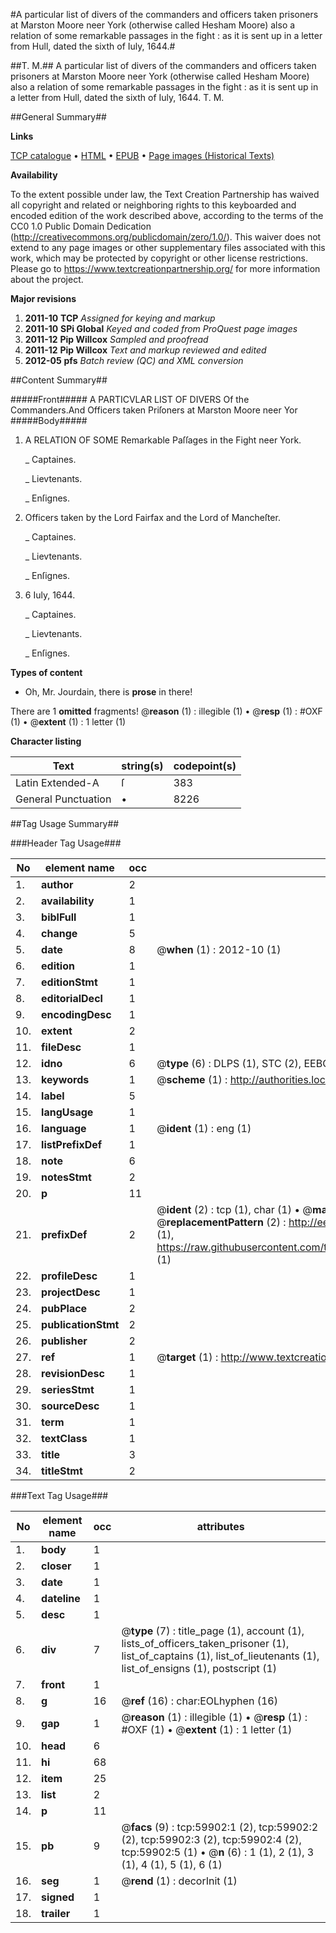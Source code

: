 #A particular list of divers of the commanders and officers taken prisoners at Marston Moore neer York (otherwise called Hesham Moore) also a relation of some remarkable passages in the fight : as it is sent up in a letter from Hull, dated the sixth of Iuly, 1644.#

##T. M.##
A particular list of divers of the commanders and officers taken prisoners at Marston Moore neer York (otherwise called Hesham Moore) also a relation of some remarkable passages in the fight : as it is sent up in a letter from Hull, dated the sixth of Iuly, 1644.
T. M.

##General Summary##

**Links**

[TCP catalogue](http://www.ota.ox.ac.uk/tcp/)  • 
[HTML](http://tei.it.ox.ac.uk/tcp/Texts-HTML/free/A52/A52101.html)  • 
[EPUB](http://tei.it.ox.ac.uk/tcp/Texts-EPUB/free/A52/A52101.epub) • 
[Page images (Historical Texts)](https://historicaltexts.jisc.ac.uk/eebo-12346518e)

**Availability**

To the extent possible under law, the Text Creation Partnership has waived all copyright and related or neighboring rights to this keyboarded and encoded edition of the work described above, according to the terms of the CC0 1.0 Public Domain Dedication (http://creativecommons.org/publicdomain/zero/1.0/). This waiver does not extend to any page images or other supplementary files associated with this work, which may be protected by copyright or other license restrictions. Please go to https://www.textcreationpartnership.org/ for more information about the project.

**Major revisions**

1. __2011-10__ __TCP__ *Assigned for keying and markup*
1. __2011-10__ __SPi Global__ *Keyed and coded from ProQuest page images*
1. __2011-12__ __Pip Willcox__ *Sampled and proofread*
1. __2011-12__ __Pip Willcox__ *Text and markup reviewed and edited*
1. __2012-05__ __pfs__ *Batch review (QC) and XML conversion*

##Content Summary##

#####Front#####
A PARTICVLAR LIST OF DIVERS Of the Commanders.And Officers taken Priſoners at Marston Moore neer Yor
#####Body#####

1. A RELATION OF SOME Remarkable Paſſages in the Fight neer York.

    _ Captaines.

    _ Lievtenants.

    _ Enſignes.

1. Officers taken by the Lord Fairfax and the Lord of Mancheſter.

    _ Captaines.

    _ Lievtenants.

    _ Enſignes.

1. 6 Iuly, 1644.

    _ Captaines.

    _ Lievtenants.

    _ Enſignes.

**Types of content**

  * Oh, Mr. Jourdain, there is **prose** in there!

There are 1 **omitted** fragments! 
 @__reason__ (1) : illegible (1)  •  @__resp__ (1) : #OXF (1)  •  @__extent__ (1) : 1 letter (1)

**Character listing**


|Text|string(s)|codepoint(s)|
|---|---|---|
|Latin Extended-A|ſ|383|
|General Punctuation|•|8226|

##Tag Usage Summary##

###Header Tag Usage###

|No|element name|occ|attributes|
|---|---|---|---|
|1.|__author__|2||
|2.|__availability__|1||
|3.|__biblFull__|1||
|4.|__change__|5||
|5.|__date__|8| @__when__ (1) : 2012-10 (1)|
|6.|__edition__|1||
|7.|__editionStmt__|1||
|8.|__editorialDecl__|1||
|9.|__encodingDesc__|1||
|10.|__extent__|2||
|11.|__fileDesc__|1||
|12.|__idno__|6| @__type__ (6) : DLPS (1), STC (2), EEBO-CITATION (1), OCLC (1), VID (1)|
|13.|__keywords__|1| @__scheme__ (1) : http://authorities.loc.gov/ (1)|
|14.|__label__|5||
|15.|__langUsage__|1||
|16.|__language__|1| @__ident__ (1) : eng (1)|
|17.|__listPrefixDef__|1||
|18.|__note__|6||
|19.|__notesStmt__|2||
|20.|__p__|11||
|21.|__prefixDef__|2| @__ident__ (2) : tcp (1), char (1)  •  @__matchPattern__ (2) : ([0-9\-]+):([0-9IVX]+) (1), (.+) (1)  •  @__replacementPattern__ (2) : http://eebo.chadwyck.com/downloadtiff?vid=$1&page=$2 (1), https://raw.githubusercontent.com/textcreationpartnership/Texts/master/tcpchars.xml#$1 (1)|
|22.|__profileDesc__|1||
|23.|__projectDesc__|1||
|24.|__pubPlace__|2||
|25.|__publicationStmt__|2||
|26.|__publisher__|2||
|27.|__ref__|1| @__target__ (1) : http://www.textcreationpartnership.org/docs/. (1)|
|28.|__revisionDesc__|1||
|29.|__seriesStmt__|1||
|30.|__sourceDesc__|1||
|31.|__term__|1||
|32.|__textClass__|1||
|33.|__title__|3||
|34.|__titleStmt__|2||


###Text Tag Usage###

|No|element name|occ|attributes|
|---|---|---|---|
|1.|__body__|1||
|2.|__closer__|1||
|3.|__date__|1||
|4.|__dateline__|1||
|5.|__desc__|1||
|6.|__div__|7| @__type__ (7) : title_page (1), account (1), lists_of_officers_taken_prisoner (1), list_of_captains (1), list_of_lieutenants (1), list_of_ensigns (1), postscript (1)|
|7.|__front__|1||
|8.|__g__|16| @__ref__ (16) : char:EOLhyphen (16)|
|9.|__gap__|1| @__reason__ (1) : illegible (1)  •  @__resp__ (1) : #OXF (1)  •  @__extent__ (1) : 1 letter (1)|
|10.|__head__|6||
|11.|__hi__|68||
|12.|__item__|25||
|13.|__list__|2||
|14.|__p__|11||
|15.|__pb__|9| @__facs__ (9) : tcp:59902:1 (2), tcp:59902:2 (2), tcp:59902:3 (2), tcp:59902:4 (2), tcp:59902:5 (1)  •  @__n__ (6) : 1 (1), 2 (1), 3 (1), 4 (1), 5 (1), 6 (1)|
|16.|__seg__|1| @__rend__ (1) : decorInit (1)|
|17.|__signed__|1||
|18.|__trailer__|1||

